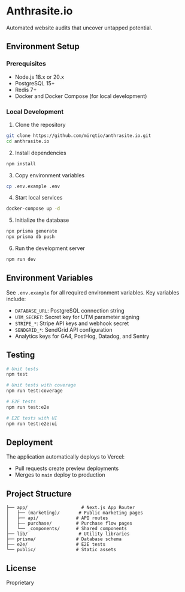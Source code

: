 # Anthrasite.io

Automated website audits that uncover untapped potential.

## Environment Setup

### Prerequisites

- Node.js 18.x or 20.x
- PostgreSQL 15+
- Redis 7+
- Docker and Docker Compose (for local development)

### Local Development

1. Clone the repository

```bash
git clone https://github.com/mirqtio/anthrasite.io.git
cd anthrasite.io
```

2. Install dependencies

```bash
npm install
```

3. Copy environment variables

```bash
cp .env.example .env
```

4. Start local services

```bash
docker-compose up -d
```

5. Initialize the database

```bash
npx prisma generate
npx prisma db push
```

6. Run the development server

```bash
npm run dev
```

## Environment Variables

See `.env.example` for all required environment variables. Key variables include:

- `DATABASE_URL`: PostgreSQL connection string
- `UTM_SECRET`: Secret key for UTM parameter signing
- `STRIPE_*`: Stripe API keys and webhook secret
- `SENDGRID_*`: SendGrid API configuration
- Analytics keys for GA4, PostHog, Datadog, and Sentry

## Testing

```bash
# Unit tests
npm test

# Unit tests with coverage
npm run test:coverage

# E2E tests
npm run test:e2e

# E2E tests with UI
npm run test:e2e:ui
```

## Deployment

The application automatically deploys to Vercel:

- Pull requests create preview deployments
- Merges to `main` deploy to production

## Project Structure

```
├── app/                    # Next.js App Router
│   ├── (marketing)/       # Public marketing pages
│   ├── api/              # API routes
│   ├── purchase/         # Purchase flow pages
│   └── _components/      # Shared components
├── lib/                   # Utility libraries
├── prisma/               # Database schema
├── e2e/                  # E2E tests
└── public/               # Static assets
```

## License

Proprietary
